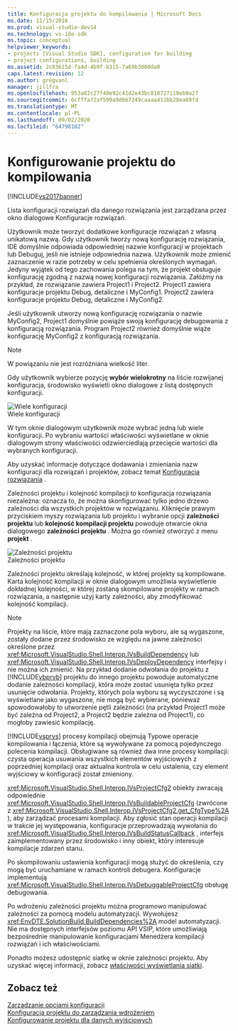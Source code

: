 ```yaml
---
title: Konfiguracja projektu do kompilowania | Microsoft Docs
ms.date: 11/15/2016
ms.prod: visual-studio-dev14
ms.technology: vs-ide-sdk
ms.topic: conceptual
helpviewer_keywords:
- projects [Visual Studio SDK], configuration for building
- project configurations, building
ms.assetid: 2c83615d-fa4d-4b9f-b315-7a69b3000da0
caps.latest.revision: 12
ms.author: gregvanl
manager: jillfra
ms.openlocfilehash: 953a02c27f40e92c41d2e43bc818727118eb0a27
ms.sourcegitcommit: 6cfffa72af599a9d667249caaaa411bb28ea69fd
ms.translationtype: MT
ms.contentlocale: pl-PL
ms.lasthandoff: 09/02/2020
ms.locfileid: "64798182"
---
```

# <a name="project-configuration-for-building"></a>Konfigurowanie projektu do kompilowania
[!INCLUDE[vs2017banner](../../includes/vs2017banner.md)]

Lista konfiguracji rozwiązań dla danego rozwiązania jest zarządzana przez okno dialogowe Konfiguracje rozwiązań.  
  
 Użytkownik może tworzyć dodatkowe konfiguracje rozwiązań z własną unikatową nazwą. Gdy użytkownik tworzy nową konfigurację rozwiązania, IDE domyślnie odpowiada odpowiedniej nazwie konfiguracji w projektach lub Debuguj, jeśli nie istnieje odpowiednia nazwa. Użytkownik może zmienić zaznaczenie w razie potrzeby w celu spełnienia określonych wymagań. Jedyny wyjątek od tego zachowania polega na tym, że projekt obsługuje konfigurację zgodną z nazwą nowej konfiguracji rozwiązania. Załóżmy na przykład, że rozwiązanie zawiera Project1 i Project2. Project1 zawiera konfiguracje projektu Debug, detaliczne i MyConfig1. Project2 zawiera konfiguracje projektu Debug, detaliczne i MyConfig2.  
  
 Jeśli użytkownik utworzy nową konfigurację rozwiązania o nazwie MyConfig2, Project1 domyślnie powiąże swoją konfigurację debugowania z konfiguracją rozwiązania. Program Project2 również domyślnie wiąże konfigurację MyConfig2 z konfiguracją rozwiązania.  
  
> [!NOTE]
> W powiązaniu nie jest rozróżniana wielkość liter.  
  
 Gdy użytkownik wybierze pozycję **wybór wielokrotny** na liście rozwijanej konfiguracja, środowisko wyświetli okno dialogowe z listą dostępnych konfiguracji.  
  
 ![Wiele konfiguracji](../../extensibility/internals/media/vsmultiplecfgs.gif "vsMultipleCfgs")  
Wiele konfiguracji  
  
 W tym oknie dialogowym użytkownik może wybrać jedną lub wiele konfiguracji. Po wybraniu wartości właściwości wyświetlane w oknie dialogowym strony właściwości odzwierciedlają przecięcie wartości dla wybranych konfiguracji.  
  
 Aby uzyskać informacje dotyczące dodawania i zmieniania nazw konfiguracji dla rozwiązań i projektów, zobacz temat [Konfiguracja rozwiązania](../../extensibility/internals/solution-configuration.md) .  
  
 Zależności projektu i kolejność kompilacji to konfiguracja rozwiązania niezależna: oznacza to, że można skonfigurować tylko jedno drzewo zależności dla wszystkich projektów w rozwiązaniu. Kliknięcie prawym przyciskiem myszy rozwiązania lub projektu i wybranie opcji **zależności projektu** lub **kolejność kompilacji projektu** powoduje otwarcie okna dialogowego **zależności projektu** . Można go również otworzyć z menu **projekt** .  
  
 ![Zależności projektu](../../extensibility/internals/media/vsprojdependencies.gif "vsProjDependencies")  
Zależności projektu  
  
 Zależności projektu określają kolejność, w której projekty są kompilowane. Karta kolejność kompilacji w oknie dialogowym umożliwia wyświetlenie dokładnej kolejności, w której zostaną skompilowane projekty w ramach rozwiązania, a następnie użyj karty zależności, aby zmodyfikować kolejność kompilacji.  
  
> [!NOTE]
> Projekty na liście, które mają zaznaczone pola wyboru, ale są wygaszone, zostały dodane przez środowisko ze względu na jawne zależności określone przez <xref:Microsoft.VisualStudio.Shell.Interop.IVsBuildDependency> lub <xref:Microsoft.VisualStudio.Shell.Interop.IVsDeployDependency> interfejsy i nie można ich zmienić. Na przykład dodanie odwołania do projektu z [!INCLUDE[vbprvb](../../includes/vbprvb-md.md)] projektu do innego projektu powoduje automatyczne dodanie zależności kompilacji, która może zostać usunięta tylko przez usunięcie odwołania. Projekty, których pola wyboru są wyczyszczone i są wyświetlane jako wygaszone, nie mogą być wybierane, ponieważ spowodowałoby to utworzenie pętli zależności (na przykład Project1 może być zależna od Project2, a Project2 będzie zależna od Project1), co mogłoby zawiesić kompilację.  
  
 [!INCLUDE[vsprvs](../../includes/vsprvs-md.md)] procesy kompilacji obejmują Typowe operacje kompilowania i łączenia, które są wywoływane za pomocą pojedynczego polecenia kompilacji. Obsługiwane są również dwa inne procesy kompilacji: czysta operacja usuwania wszystkich elementów wyjściowych z poprzedniej kompilacji oraz aktualna kontrola w celu ustalenia, czy element wyjściowy w konfiguracji został zmieniony.  
  
 <xref:Microsoft.VisualStudio.Shell.Interop.IVsProjectCfg2> obiekty zwracają odpowiednie <xref:Microsoft.VisualStudio.Shell.Interop.IVsBuildableProjectCfg> (zwrócone z <xref:Microsoft.VisualStudio.Shell.Interop.IVsProjectCfg2.get_CfgType%2A> ), aby zarządzać procesami kompilacji. Aby zgłosić stan operacji kompilacji w trakcie jej występowania, konfiguracje przeprowadzają wywołania do <xref:Microsoft.VisualStudio.Shell.Interop.IVsBuildStatusCallback> , interfejs zaimplementowany przez środowisko i inny obiekt, który interesuje kompilacje zdarzeń stanu.  
  
 Po skompilowaniu ustawienia konfiguracji mogą służyć do określenia, czy mogą być uruchamiane w ramach kontroli debugera. Konfiguracje implementują <xref:Microsoft.VisualStudio.Shell.Interop.IVsDebuggableProjectCfg> obsługę debugowania.  
  
 Po wdrożeniu zależności projektu można programowo manipulować zależności za pomocą modelu automatyzacji. Wywołujesz <xref:EnvDTE.SolutionBuild.BuildDependencies%2A> model automatyzacji. Nie ma dostępnych interfejsów poziomu API VSIP, które umożliwiają bezpośrednie manipulowanie konfiguracjami Menedżera kompilacji rozwiązań i ich właściwościami.  
  
 Ponadto możesz udostępnić siatkę w oknie zależności projektu. Aby uzyskać więcej informacji, zobacz [właściwości wyświetlania siatki](../../extensibility/internals/properties-display-grid.md).  
  
## <a name="see-also"></a>Zobacz też  
 [Zarządzanie opcjami konfiguracji](../../extensibility/internals/managing-configuration-options.md)   
 [Konfiguracja projektu do zarządzania wdrożeniem](../../extensibility/internals/project-configuration-for-managing-deployment.md)   
 [Konfigurowanie projektu dla danych wyjściowych](../../extensibility/internals/project-configuration-for-output.md)

